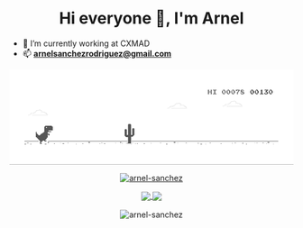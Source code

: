 <h1 align="center">Hi everyone 👋, I'm Arnel</h1>

- 🔭 I’m currently working at CXMAD
- 📫 **arnelsanchezrodriguez@gmail.com**

<p align="center">
<img align="center" src="https://github.com/arnel-sanchez/arnel-sanchez/blob/master/dino.gif" alt="arnel-sanchez" />
</p>

<p align="center">
<a href="https://github.com/ryo-ma/github-profile-trophy"><img src="https://github-profile-trophy.vercel.app/?username=arnel-sanchez&theme=gruvbox&no-bg=true&no-frame=true&count_private=true" alt="arnel-sanchez" /></a> 
</p>
<p align="center">
<a href="https://github.com/anuraghazra/github-readme-stats">
  <img align="center" src="https://github-readme-stats.vercel.app/api?username=arnel-sanchez&theme=dark&show_icons=true&count_private=true&hide_border=true&include_all_commits=true" />
</a>
<a href="https://github.com/anuraghazra/github-readme-stats">
  <img align="center" src="https://github-readme-stats.vercel.app/api/top-langs?username=arnel-sanchez&layout=compact&theme=dark&count_private=true&hide_border=true&langs_count=10" />
</a>
</p>
<p align="center">
<img align="center" src="https://github-readme-streak-stats.herokuapp.com/?user=arnel-sanchez&theme=dark&hide_border=true&count_private=true" alt="arnel-sanchez" />
</p>
